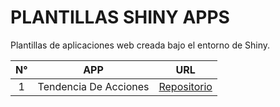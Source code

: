 # PLANTILLAS SHINY APPS

Plantillas de aplicaciones web creada bajo el entorno de Shiny.
<center>

| N° |           APP          | URL                                                                                           |
|:--:|:----------------------:|-----------------------------------------------------------------------------------------------|
| 1  | Tendencia De Acciones  | [Repositorio](https://github.com/LASPUMSS/PLANTILLAS-SHINY-APPS/tree/main/tendecia-acciones) |

</center>
